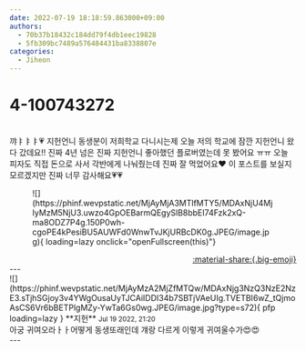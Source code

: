 ```yaml
---
date: 2022-07-19 18:18:59.863000+09:00
authors:
  - 70b37b18432c184dd79f4db1eec19828
  - 5fb309bc7489a576484431ba8338807e
categories:
  - Jiheon
---
```


# 4-100743272

<div class="post-container" markdown="1">
<div class="content-container md-sidebar__scrollwrap" markdown="1">

<br>꺄ㅑㅑㅑ💗 지헌언니 동생분이 저희학교 다니시는제 오늘 저의 학교에 잠깐 지헌언니 왔다 갔데요!! 진짜 4년 넘은 진짜 지헌언니 좋아했던 플로버였는데 못 봤어요 ㅠㅠ 오늘 피자도 직접 돈으로 사서 각반에게 나눠줬는데 진짜 잘 먹었어요❤️ 이 포스트를 보실지 모르겠지만 진짜 너무 감사해요💗💗
<figure markdown="1">
![](https://phinf.wevpstatic.net/MjAyMjA3MTlfMTY5/MDAxNjU4MjIyMzM5NjU3.uwzo4GpOEBarmQEgySlB8bbEI74Fzk2xQ-ma8ODZ7P4g.150P0wh-cgoPE4kPesiBU5AUWFd0WnwTvJKjURBcDK0g.JPEG/image.jpg){ loading=lazy onclick="openFullscreen(this)"}
</figure>


</div>
</div>

<div style="text-align: right;" markdown="1">
<a href="https://weverse.io/fromis9/fanpost/4-100743272" style="text-align: right;">:material-share:{.big-emoji}</a>
</div>
---

<div class="comments-container md-sidebar__scrollwrap" markdown="1">
<div class="comment" markdown="1">
<div class='id-container' markdown="1">
![](https://phinf.wevpstatic.net/MjAyMzA2MjZfMTQw/MDAxNjg3NzQ3NzE2NzE3.sTjhSGjoy3v4YWgOusaUyTJCAiIDDI34b7SBTjVAeUIg.TVETBI6wZ_tQjmoAsCS6Vr6bBETPlgMZy-YwTa6Gs0wg.JPEG/image.jpg?type=s72){ pfp loading=lazy }
**<span class="artist">지헌</span>** <small>Jul 19 2022, 21:20</small><br>
</div>
<div class='comment-body' markdown="1">
아궁 귀여오라ㅏㅏ어떻게 동생또래인데 걔랑 다르게 이렇게 귀여울수가😍😍
</div>
</div>
</div>
---
